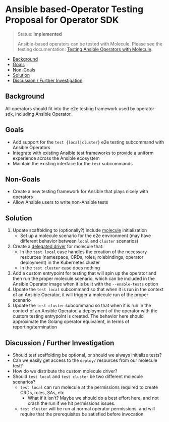# Ansible based-Operator Testing Proposal for Operator SDK

> Status: **implemented**
>
> Ansible-based operators can be tested with Molecule. Please see the testing documentation: [Testing Ansible Operators with Molecule](https://sdk.operatorframework.io/docs/ansible/testing-guide/).

- [Background](#background)
- [Goals](#goals)
- [Non-Goals](#non-goals)
- [Solution](#solution)
- [Discussion / Further Investigation](#discussion--further-investigation)

## Background

All operators should fit into the e2e testing framework used by operator-sdk, including Ansible Operator.

## Goals

- Add support for the `test {local|cluster}` e2e testing subcommand with Ansible Operators
- Integrate with existing Ansible test frameworks to provide a uniform experience across the Ansible ecosystem
- Maintain the existing interface for the `test` subcommands

## Non-Goals

- Create a new testing framework for Ansible that plays nicely with operators
- Allow Ansible users to write non-Ansible tests

## Solution

1. Update scaffolding to (optionally?) include [molecule](https://molecule.readthedocs.io/en/latest/) initialization
   - Set up a molecule scenario for the e2e environment (may have different behavior between `local` and `cluster` scenarios)
1. Create a [delegated driver](https://molecule.readthedocs.io/en/latest/configuration.html#delegated) for molecule that:
   - In the `test local` case handles the creation of the necessary resources (namespace, CRDs, roles, rolebindings, operator deployment) in the Kubernetes cluster
   - In the `test cluster` case does nothing
1. Add a custom entrypoint for testing that will spin up the operator and then run the proper molecule scenario, which can be included in the
   Ansible Operator image when it is built with the `--enable-tests` option
1. Update the `test local` subcommand so that when it is run in the context of an Ansible Operator, it will trigger a molecule run of the proper scenario
1. Update the `test cluster` subcommand so that when it is run in the context of an Ansible Operator, a deployment of the operator with the custom testing entrypoint
   is created. The behavior here should approximate the Golang operator equivalent, in terms of reporting/termination

## Discussion / Further Investigation

- Should test scaffolding be optional, or should we always initialize tests?
- Can we easily get access to the `deploy/` resources from our molecule test?
- How do we distribute the custom molecule driver?
- Should `test local` and `test cluster` be two different molecule scenarios?
  - `test local` can run molecule at the permissions required to create CRDs, roles, SAs, etc
    - What if it isn't? Maybe we should do a best effort here, and not crash the run if we hit permissions issues.
  - `test cluster` will be run at normal operator permissions, and will require that the prerequisites be satisfied before invocation

